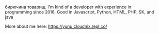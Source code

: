 бирючина товарищ, I'm kind of a developer with experience in programming since 2018.
Good in Javascript, Python, HTML, PHP, SK, and java

More about me here:
https://yunu.cloudnix.repl.co/

